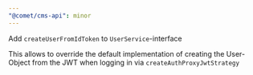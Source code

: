 ```yaml
---
"@comet/cms-api": minor
---
```


Add `createUserFromIdToken` to `UserService`-interface

This allows to override the default implementation of creating the User-Object from the JWT when logging in via `createAuthProxyJwtStrategy`
